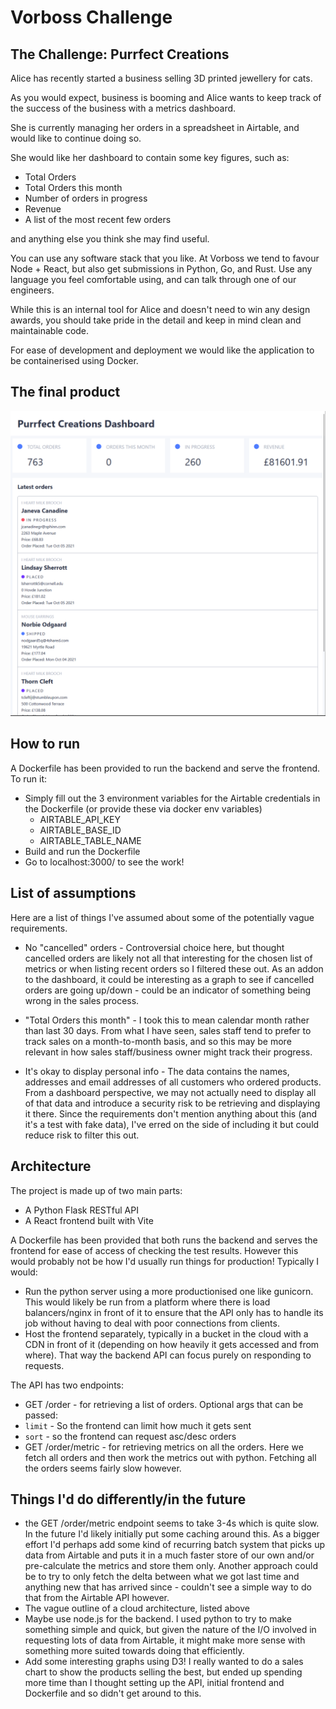 # Vorboss Challenge

## The Challenge: Purrfect Creations

Alice has recently started a business selling 3D printed jewellery for cats. 

As you would expect, business is booming and Alice wants to keep track of the success of the business with a metrics dashboard.

She is currently managing her orders in a spreadsheet in Airtable, and would like to continue doing so.

She would like her dashboard to contain some key figures, such as:
 - Total Orders
 - Total Orders this month
 - Number of orders in progress
 - Revenue
 - A list of the most recent few orders

and anything else you think she may find useful.

You can use any software stack that you like. At Vorboss we tend to favour Node + React, but also get submissions in Python, Go, and Rust. Use any language you feel comfortable using, and can talk through one of our engineers.

While this is an internal tool for Alice and doesn't need to win any design awards, you should take pride in the detail and keep in mind clean and maintainable code.

For ease of development and deployment we would like the application to be containerised using Docker.

## The final product
![The final product screenshot](dashboard.png?raw=true)

## How to run

A Dockerfile has been provided to run the backend and serve the frontend. To run it:
 - Simply fill out the 3 environment variables for the Airtable credentials in the Dockerfile (or provide these via docker env variables)
    - AIRTABLE_API_KEY
    - AIRTABLE_BASE_ID
    - AIRTABLE_TABLE_NAME
 - Build and run the Dockerfile
 - Go to localhost:3000/ to see the work!

## List of assumptions
Here are a list of things I've assumed about some of the potentially vague requirements.

 - No "cancelled" orders - Controversial choice here, but thought cancelled orders are likely not all that interesting for the chosen list of metrics or when listing recent orders so I filtered these out. As an addon to the dashboard, it could be interesting as a graph to see if cancelled orders are going up/down - could be an indicator of something being wrong in the sales process.

 - "Total Orders this month" - I took this to mean calendar month rather than last 30 days. From what I have seen, sales staff tend to prefer to track sales on a month-to-month basis, and so this may be more relevant in how sales staff/business owner might track their progress.

 - It's okay to display personal info - The data contains the names, addresses and email addresses of all customers who ordered products. From a dashboard perspective, we may not actually need to display all of that data and introduce a security risk to be retrieving and displaying it there. Since the requirements don't mention anything about this (and it's a test with fake data), I've erred on the side of including it but could reduce risk to filter this out.

## Architecture
The project is made up of two main parts:
 - A Python Flask RESTful API
 - A React frontend built with Vite

A Dockerfile has been provided that both runs the backend and serves the frontend for ease of access of checking the test results. However this would probably not be how I'd usually run things for production! Typically I would:
 - Run the python server using a more productionised one like gunicorn. This would likely be run from a platform where there is load balancers/nginx in front of it to ensure that the API only has to handle its job without having to deal with poor connections from clients.
 - Host the frontend separately, typically in a bucket in the cloud with a CDN in front of it (depending on how heavily it gets accessed and from where). That way the backend API can focus purely on responding to requests.

The API has two endpoints:
 - GET /order - for retrieving a list of orders. Optional args that can be passed:
  - `limit` - So the frontend can limit how much it gets sent
  - `sort` - so the frontend can request asc/desc orders
 - GET /order/metric - for retrieving metrics on all the orders. Here we fetch all orders and then work the metrics out with python. Fetching all the orders seems fairly slow however. 
 
## Things I'd do differently/in the future
- the GET /order/metric endpoint seems to take 3-4s which is quite slow. In the future I'd likely initially put some caching around this. As a bigger effort I'd perhaps add some kind of recurring batch system that picks up data from Airtable and puts it in a much faster store of our own and/or pre-calculate the metrics and store them only. Another approach could be to try to only fetch the delta between what we got last time and anything new that has arrived since - couldn't see a simple way to do that from the Airtable API however.
 - The vague outline of a cloud architecture, listed above
 - Maybe use node.js for the backend. I used python to try to make something simple and quick, but given the nature of the I/O involved in requesting lots of data from Airtable, it might make more sense with something more suited towards doing that efficiently.
 - Add some interesting graphs using D3! I really wanted to do a sales chart to show the products selling the best, but ended up spending more time than I thought setting up the API, initial frontend and Dockerfile and so didn't get around to this.
